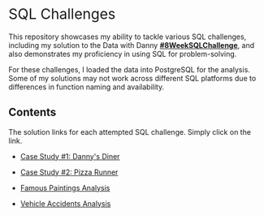<h1 style="font-weight:normal">
  SQL Challenges
</h1>

This repository showcases my ability to tackle various SQL challenges, including my solution to the Data with Danny **[#8WeekSQLChallenge](https://8weeksqlchallenge.com)**, and also demonstrates my proficiency in using SQL for problem-solving.

For these challenges, I loaded the data into PostgreSQL for the analysis. Some of my solutions may not work across different SQL platforms due to differences in function naming and availability. 

## Contents

The solution links for each attempted SQL challenge. Simply click on the link.
- [Case Study #1: Danny's Diner](https://github.com/Ben-Joan/sql_challenge/tree/main/Dannys%20Diner)
- [Case Study #2: Pizza Runner](https://github.com/Ben-Joan/sql_challenge/tree/main/Pizza%20Runner)

- [Famous Paintings Analysis](https://github.com/Ben-Joan/sql_challenge/tree/main/Famous%20Paintings)
- [Vehicle Accidents Analysis](https://github.com/Ben-Joan/sql_challenge/tree/main/Vehicle%20Accidents)
